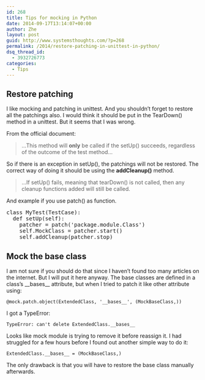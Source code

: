 ```yaml
---
id: 268
title: Tips for mocking in Python
date: 2014-09-17T13:14:07+00:00
author: Zhe
layout: post
guid: http://www.systemsthoughts.com/?p=268
permalink: /2014/restore-patching-in-unittest-in-python/
dsq_thread_id:
  - 3932726773
categories:
  - Tips
---
```

## Restore patching

I like mocking and patching in unittest. And you shouldn&#8217;t forget to restore all the patchings also. I would think it should be put in the TearDown() method in a unittest. But it seems that I was wrong.

From the official document:

> &#8230;This method will **only** be called if the setUp() succeeds, regardless of the outcome of the test method&#8230;

So if there is an exception in setUp(), the patchings will not be restored. The correct way of doing it should be using the **addCleanup()** method.

> &#8230;If setUp() fails, meaning that tearDown() is not called, then any cleanup functions added will still be called.

And example if you use patch() as function.

<pre class="wp-code-highlight prettyprint">class MyTest(TestCase):
  def setUp(self):
    patcher = patch(&#039;package.module.Class&#039;)
    self.MockClass = patcher.start()
    self.addCleanup(patcher.stop)
</pre>

## Mock the base class

I am not sure if you should do that since I haven&#8217;t found too many articles on the internet. But I will put it here anyway. The base classes are defined in a class&#8217;s \_\_bases\_\_ attribute, but when I tried to patch it like other attribute using:

`@mock.patch.object(ExtendedClass, '__bases__', (MockBaseClass,))`

I got a TypeError:

`TypeError: can't delete ExtendedClass.__bases__`

Looks like mock module is trying to remove it before reassign it. I had struggled for a few hours before I found out another simple way to do it:

`ExtendedClass.__bases__ = (MockBaseClass,)`

The only drawback is that you will have to restore the base class manually afterwards.